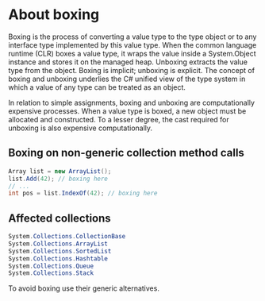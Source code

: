 ﻿# About boxing

Boxing is the process of converting a value type to the type object or to any interface type 
implemented by this value type. When the common language runtime (CLR) boxes a value type, it 
wraps the value inside a System.Object instance and stores it on the managed heap. Unboxing 
extracts the value type from the object. Boxing is implicit; unboxing is explicit. The concept 
of boxing and unboxing underlies the C# unified view of the type system in which a value of 
any type can be treated as an object.

In relation to simple assignments, boxing and unboxing are computationally expensive processes. 
When a value type is boxed, a new object must be allocated and constructed. To a lesser degree, 
the cast required for unboxing is also expensive computationally.

## Boxing on non-generic collection method calls

```cs
Array list = new ArrayList();
list.Add(42); // boxing here
// ...
int pos = list.IndexOf(42); // boxing here
```

## Affected collections

```cs
System.Collections.CollectionBase
System.Collections.ArrayList
System.Collections.SortedList
System.Collections.Hashtable
System.Collections.Queue
System.Collections.Stack
```

To avoid boxing use their generic alternatives.